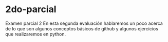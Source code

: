 # 2do-parcial
Examen parcial 2
En esta segunda evaluación hablaremos un poco acerca de lo que son algunos conceptos básicos de github y algunos ejercicios que realizaremos en python.